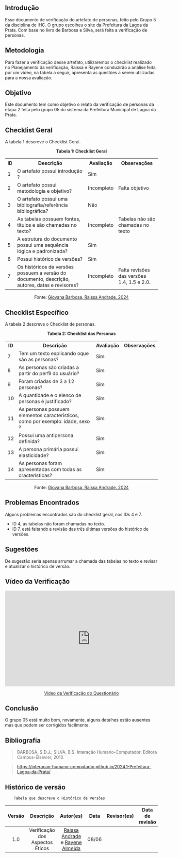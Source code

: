 ## Introdução 
Esse documento de verificação do artefato de personas, feito pelo Grupo 5 da disciplina de IHC. O grupo escolheu o site da Prefeitura da Lagoa da Prata. Com base no livro de Barbosa e Silva, será feita a verificação de personas.
## Metodologia 
Para fazer a verificação desse artefato, utilizaremos o checklist realizado no Planejamento da verificação, Raissa e Rayene conduzirão a análise feita por um vídeo, na tabela a seguir, apresenta as questões a serem utilizadas para a nossa avaliação.
## Objetivo 
Este documento tem como objetivo o relato da verificação de personas da etapa 2 feita pelo grupo 05 do sistema da Prefeitura Municipal de Lagoa da Prata.

## Checklist Geral 

A tabela 1 descreve o Checklist Geral.
<center>
    <p><strong>Tabela 1: Checklist Geral</strong></p>
    <table>
        <tr>
            <th>ID</th>
            <th>Descrição</th>
            <th>Avaliação</th>
            <th>Observações</th>
        </tr>
        <tr>
            <td>1</td>
            <td>O artefato possui introdução ?</td>
            <td>Sim</td>
            <td></td>
        </tr>
        <tr>
            <td>2</td>
            <td>O artefato possui metodologia e objetivo?</td>
            <td>Incompleto</td>
            <td>Falta objetivo</td>
        </tr>
        <tr>
            <td>3</td>
            <td>O artefato possui uma bibliografia/referência bibliográfica?</td>
            <td>Não</td>
            <td></td>
        </tr>
        <tr>
            <td>4</td>
            <td>As tabelas possuem fontes, títulos e são chamadas no texto?</td>
            <td>Incompleto</td>
            <td>Tabelas não são chamadas no texto</td>
        </tr>
        <tr>
            <td>5</td>
            <td>A estrutura do documento possui uma sequência lógica e padronizada?</td>
            <td>Sim</td>
            <td></td>
        </tr>
        <tr>
            <td>6</td>
            <td>Possui histórico de versões?</td>
            <td>Sim</td>
            <td></td>
        </tr>
        <tr>
            <td>7</td>
            <td>Os históricos de versões possuem a versão do documento, descrição, autores, datas e revisores?</td>
            <td>Incompleto</td>
            <td>Falta revisões das versões 1.4, 1.5 e 2.0.</td>
        </tr>
    </table>
<p>Fonte: <a href="https://github.com/gio221">Giovana Barbosa, <a href="https://github.com/RaissaAndradeS">Raissa Andrade. 2024</a></p> 
</center>

## Checklist Específico

A tabela 2 descreve o Checklist de personas.

<center>
    <p><strong>Tabela 2: Checklist das Personas</strong></p>
    <table>
        <tr>
            <th>ID</th>
            <th>Descrição</th>
            <th>Avaliação</th>
            <th>Observações</th>
        </tr>
        <tr>
            <td>7</td>
            <td>Tem um texto explicando oque são as personas?</td>
            <td>Sim</td>
            <td></td>
        </tr>
        <tr>
            <td>8</td>
            <td>As personas são criadas a partir do perfil do usuário?</td>
            <td>Sim</td>
            <td></td>
        </tr>
        <tr>
            <td>9</td>
            <td>Foram criadas de 3 a 12 personas?</td>
            <td>Sim</td>
            <td></td>
        </tr>
        <tr>
            <td>10</td>
            <td>A quantidade e o elenco de personas é justificado?</td>
            <td>Sim</td>
            <td></td>
        </tr>
        <tr>
            <td>11</td>
            <td>As personas possuem elementos caracteristicos, como por exemplo: idade, sexo ?</td>
            <td>Sim</td>
            <td></td>
        </tr>
        <tr>
            <td>12</td>
            <td>Possui uma antipersona definida?</td>
            <td>Sim</td>
            <td></td>
        </tr>
        <tr>
            <td>13</td>
            <td>A persona primária possui elasticidade?</td>
            <td>Sim</td>
            <td></td>
        </tr>
    <tr>
            <td>14</td>
            <td>As personas foram apresentadas com todas as cracteristicas?</td>
            <td>Sim</td>
            <td></td>
        </tr>
    </table>
<p>Fonte: <a href="https://github.com/gio221">Giovana Barbosa, <a href="https://github.com/RaissaAndradeS">Raissa Andrade. 2024</a></p> 
</center>


## Problemas Encontrados

Alguns problemas encontrados são do checklist geral, nos IDs 4 e 7.
- ID 4, as tabelas não foram chamadas no texto.
- ID 7, está faltando a revisão das três últimas versões do histórico de versões.

## Sugestões 

De sugestão seria apenas arrumar a chamada das tabelas no texto e revisar e atualizar o histórico de versão.

## Vídeo da Verificação 

<p style="text-align: center">
    <iframe width="560" height="315" src="https://www.youtube.com/watch?v=k2PvPgstIAo" title="YouTube video player" frameborder="0" allow="accelerometer; autoplay; clipboard-write; encrypted-media; gyroscope; picture-in-picture" allowfullscreen></iframe>
</p>
<p style="text-align: center">
    <a href="https://www.youtube.com/watch?v=k2PvPgstIAo" target="blank">Vídeo da Verificação do Questionário </a>
</p>

## Conclusão 

O grupo 05 está muito bom, novamente, alguns detalhes estão ausentes mas que podem ser corrigidos facilmente.


## Bibliografia 
> BARBOSA, S.D.J.; SILVA, B.S. Interação Humano-Computador. Editora Campus-Elsevier, 2010.

>  https://interacao-humano-computador.github.io/2024.1-Prefeitura-Lagoa-da-Prata/
## Histórico de versão  
        Tabela que descreve o Histórico de Versões
|     Versão       |     Descrição      |      Autor(es)      | Data           |  Revisor(es)          |Data de revisão|
| :----------------------------------------------------------: | :-------------------------------: | :-------------------------------------------------: | :-------------------------------: |  :-------------------------------: | :-------------------------------: |
|1.0|Verificação dos Aspectos Éticos|[Raissa Andrade](https://github.com/RaissaAndradeS) e [Rayene Almeida](https://github.com/rayenealmeida)    | 08/06|  | |


